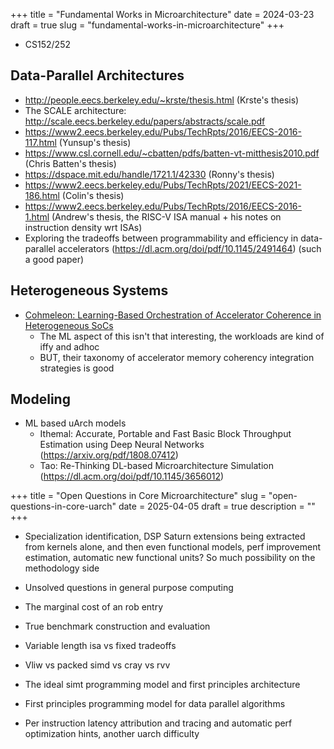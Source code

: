 +++
title = "Fundamental Works in Microarchitecture"
date = 2024-03-23
draft = true
slug = "fundamental-works-in-microarchitecture"
+++

- CS152/252

## Data-Parallel Architectures

- http://people.eecs.berkeley.edu/~krste/thesis.html (Krste's thesis)
- The SCALE architecture: http://scale.eecs.berkeley.edu/papers/abstracts/scale.pdf
- https://www2.eecs.berkeley.edu/Pubs/TechRpts/2016/EECS-2016-117.html (Yunsup's thesis)
- https://www.csl.cornell.edu/~cbatten/pdfs/batten-vt-mitthesis2010.pdf (Chris Batten's thesis)
- https://dspace.mit.edu/handle/1721.1/42330 (Ronny's thesis)
- https://www2.eecs.berkeley.edu/Pubs/TechRpts/2021/EECS-2021-186.html (Colin's thesis)
- https://www2.eecs.berkeley.edu/Pubs/TechRpts/2016/EECS-2016-1.html (Andrew's thesis, the RISC-V ISA manual + his notes on instruction density wrt ISAs)
- Exploring the tradeoffs between programmability and efficiency in data-parallel accelerators (https://dl.acm.org/doi/pdf/10.1145/2491464) (such a good paper)

## Heterogeneous Systems

- [Cohmeleon: Learning-Based Orchestration of Accelerator Coherence in Heterogeneous SoCs](https://dl.acm.org/doi/abs/10.1145/3466752.3480065)
  - The ML aspect of this isn't that interesting, the workloads are kind of iffy and adhoc
  - BUT, their taxonomy of accelerator memory coherency integration strategies is good

## Modeling

- ML based uArch models
  - Ithemal: Accurate, Portable and Fast Basic Block Throughput Estimation using Deep Neural Networks (https://arxiv.org/pdf/1808.07412)
  - Tao: Re-Thinking DL-based Microarchitecture Simulation (https://dl.acm.org/doi/pdf/10.1145/3656012)

+++
title = "Open Questions in Core Microarchitecture"
slug = "open-questions-in-core-uarch"
date = 2025-04-05
draft = true
description = ""
+++

- Specialization identification, DSP Saturn extensions being extracted from kernels alone, and then even functional models, perf improvement estimation, automatic new functional units? So much possibility on the methodology side

- Unsolved questions in general purpose computing
- The marginal cost of an rob entry
- True benchmark construction and evaluation
- Variable length isa vs fixed tradeoffs
- Vliw vs packed simd vs cray vs rvv
- The ideal simt programming model and first principles architecture
- First principles programming model for data parallel algorithms
- Per instruction latency attribution and tracing and automatic perf optimization hints, another uarch difficulty
